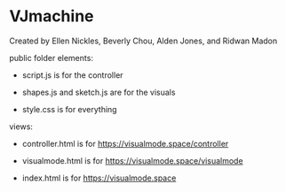 # VJmachine

Created by Ellen Nickles, Beverly Chou, Alden Jones, and Ridwan Madon

public folder elements:

* script.js is for the controller

* shapes.js and sketch.js are for the visuals

* style.css is for everything

views:
* controller.html is for https://visualmode.space/controller

* visualmode.html is for https://visualmode.space/visualmode

* index.html is for https://visualmode.space

